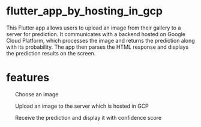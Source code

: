 # flutter_app_by_hosting_in_gcp

This Flutter app allows users to upload an image from their gallery to a server for prediction. It communicates with a backend hosted on Google Cloud Platform, which processes the image and returns the prediction along with its probability. The app then parses the HTML response and displays the prediction results on the screen.

# features

<ul>Choose an image</ul>
<ul>Upload an image to the server which is hosted in GCP</ul>
<ul>Receive the prediction and display it with confidence score</ul>
